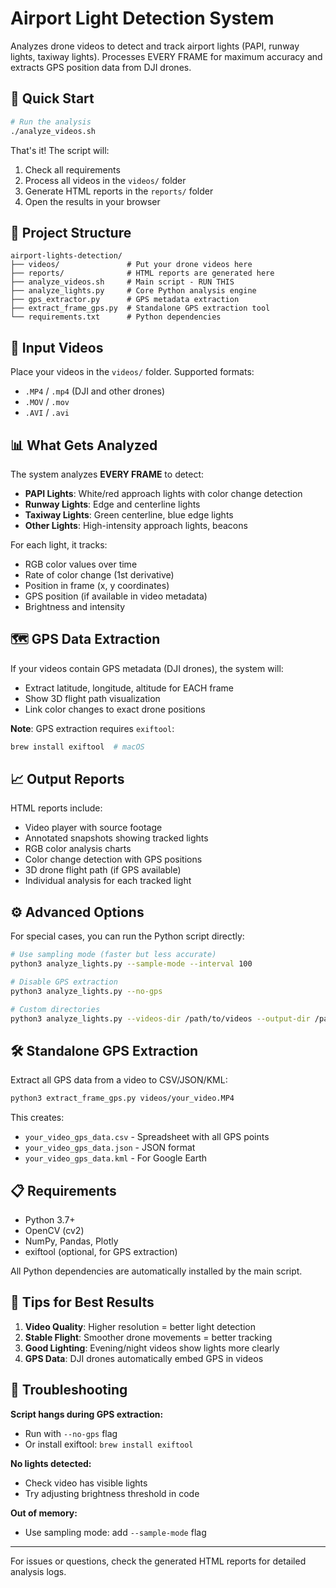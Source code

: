 # Airport Light Detection System

Analyzes drone videos to detect and track airport lights (PAPI, runway lights, taxiway lights).
Processes EVERY FRAME for maximum accuracy and extracts GPS position data from DJI drones.

## 🚀 Quick Start

```bash
# Run the analysis
./analyze_videos.sh
```

That's it! The script will:
1. Check all requirements
2. Process all videos in the `videos/` folder
3. Generate HTML reports in the `reports/` folder
4. Open the results in your browser

## 📁 Project Structure

```
airport-lights-detection/
├── videos/               # Put your drone videos here
├── reports/              # HTML reports are generated here
├── analyze_videos.sh     # Main script - RUN THIS
├── analyze_lights.py     # Core Python analysis engine
├── gps_extractor.py      # GPS metadata extraction
├── extract_frame_gps.py  # Standalone GPS extraction tool
└── requirements.txt      # Python dependencies
```

## 🎥 Input Videos

Place your videos in the `videos/` folder. Supported formats:
- `.MP4` / `.mp4` (DJI and other drones)
- `.MOV` / `.mov`
- `.AVI` / `.avi`

## 📊 What Gets Analyzed

The system analyzes **EVERY FRAME** to detect:

- **PAPI Lights**: White/red approach lights with color change detection
- **Runway Lights**: Edge and centerline lights
- **Taxiway Lights**: Green centerline, blue edge lights
- **Other Lights**: High-intensity approach lights, beacons

For each light, it tracks:
- RGB color values over time
- Rate of color change (1st derivative)
- Position in frame (x, y coordinates)
- GPS position (if available in video metadata)
- Brightness and intensity

## 🗺️ GPS Data Extraction

If your videos contain GPS metadata (DJI drones), the system will:
- Extract latitude, longitude, altitude for EACH frame
- Show 3D flight path visualization
- Link color changes to exact drone positions

**Note**: GPS extraction requires `exiftool`:
```bash
brew install exiftool  # macOS
```

## 📈 Output Reports

HTML reports include:
- Video player with source footage
- Annotated snapshots showing tracked lights
- RGB color analysis charts
- Color change detection with GPS positions
- 3D drone flight path (if GPS available)
- Individual analysis for each tracked light

## ⚙️ Advanced Options

For special cases, you can run the Python script directly:

```bash
# Use sampling mode (faster but less accurate)
python3 analyze_lights.py --sample-mode --interval 100

# Disable GPS extraction
python3 analyze_lights.py --no-gps

# Custom directories
python3 analyze_lights.py --videos-dir /path/to/videos --output-dir /path/to/reports
```

## 🛠️ Standalone GPS Extraction

Extract all GPS data from a video to CSV/JSON/KML:

```bash
python3 extract_frame_gps.py videos/your_video.MP4
```

This creates:
- `your_video_gps_data.csv` - Spreadsheet with all GPS points
- `your_video_gps_data.json` - JSON format
- `your_video_gps_data.kml` - For Google Earth

## 📋 Requirements

- Python 3.7+
- OpenCV (cv2)
- NumPy, Pandas, Plotly
- exiftool (optional, for GPS extraction)

All Python dependencies are automatically installed by the main script.

## 🎯 Tips for Best Results

1. **Video Quality**: Higher resolution = better light detection
2. **Stable Flight**: Smoother drone movements = better tracking
3. **Good Lighting**: Evening/night videos show lights more clearly
4. **GPS Data**: DJI drones automatically embed GPS in videos

## 🐛 Troubleshooting

**Script hangs during GPS extraction:**
- Run with `--no-gps` flag
- Or install exiftool: `brew install exiftool`

**No lights detected:**
- Check video has visible lights
- Try adjusting brightness threshold in code

**Out of memory:**
- Use sampling mode: add `--sample-mode` flag

---

For issues or questions, check the generated HTML reports for detailed analysis logs.
